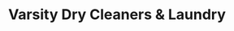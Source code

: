 ---
title: "Varsity Dry Cleaners & Laundry"
url: /arden/varsity-dry-cleaners-and-laundry/
shop: laundry
---